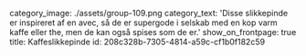 category_image: ./assets/group-109.png
category_text: 'Disse slikkepinde er inspireret af en avec, så de er supergode i selskab med en kop varm kaffe eller the, men de kan også spises som de er.'
show_on_frontpage: true
title: Kaffeslikkepinde
id: 208c328b-7305-4814-a59c-cf1b0f182c59
